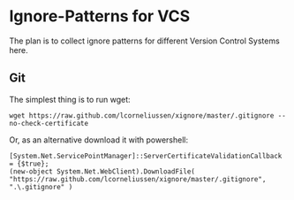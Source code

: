 # Ignore-Patterns for VCS
The plan is to collect ignore patterns for different Version Control Systems here.

## Git
The simplest thing is to run wget:

    wget https://raw.github.com/lcorneliussen/xignore/master/.gitignore --no-check-certificate
    
Or, as an alternative download it with powershell:

    [System.Net.ServicePointManager]::ServerCertificateValidationCallback = {$true}; 
    (new-object System.Net.WebClient).DownloadFile( "https://raw.github.com/lcorneliussen/xignore/master/.gitignore", ".\.gitignore" )